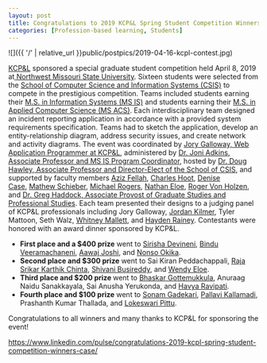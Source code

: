 ```yaml
---
layout: post
title: Congratulations to 2019 KCP&L Spring Student Competition Winners
categories: [Profession-based learning, Students]
---
```


![]({{ '/' | relative_url }}public/postpics/2019-04-16-kcpl-contest.jpg)

<div id="ember4322" class="ember-view">
<div class="reader-article-content" dir="ltr">
<div id="ember4322" class="ember-view">
<div class="reader-article-content" dir="ltr">
<div id="ember9988" class="ember-view">
<div class="reader-article-content" dir="ltr">
<p><a href="https://www.linkedin.com/company/kansas-city-power-&amp;-light/" target="_blank" rel="noopener">KCP&amp;L</a>&nbsp;sponsored a special graduate student competition held April 8, 2019 at<a href="https://www.nwmissouri.edu/" target="_blank" rel="nofollow noopener">&nbsp;Northwest Missouri State University</a>. Sixteen students were selected from the&nbsp;<a href="https://www.nwmissouri.edu/csis/" target="_blank" rel="nofollow noopener">School of Computer Science and Information Systems (CSIS)</a>&nbsp;to compete in the prestigious competition. Teams included students earning their&nbsp;<a href="https://www.nwmissouri.edu/csis/programs/graduate/msis.htm" target="_blank" rel="nofollow noopener">M.S. in Information Systems (MS IS)</a>&nbsp;and students earning their&nbsp;<a href="https://www.nwmissouri.edu/csis/msacs/index.htm" target="_blank" rel="nofollow noopener">M.S. in Applied Computer Science (MS ACS)</a>. Each interdisciplinary team designed an incident reporting application in accordance with a provided system requirements specification. Teams had to sketch the application, develop an entity-relationship diagram, address security issues, and create network and activity diagrams. The event was coordinated by&nbsp;<a href="https://www.linkedin.com/in/jorygalloway/" target="_blank" rel="noopener">Jory Galloway, Web Application Programmer at KCP&amp;L</a>, administered by&nbsp;<a href="https://www.linkedin.com/in/joni-adkins-309ba645/" target="_blank" rel="noopener">Dr. Joni Adkins, Associate Professor and MS IS Program Coordinator</a>, hosted by&nbsp;<a href="https://www.linkedin.com/in/douglas-hawley/" target="_blank" rel="noopener">Dr. Doug Hawley, Associate Professor and Director-Elect of the School of CSIS</a>, and supported by faculty members&nbsp;<a href="https://www.nwmissouri.edu/csis/directory/fellah.htm" target="_blank" rel="nofollow noopener">Aziz Fellah</a>,&nbsp;<a href="https://www.nwmissouri.edu/csis/directory/hoot.htm" target="_blank" rel="nofollow noopener">Charles Hoot</a>,&nbsp;<a href="https://www.linkedin.com/in/lokeswari-pittu-382499179/" target="_blank" rel="noopener">Denise Case</a>,&nbsp;<a href="https://www.nwmissouri.edu/csis/directory/schieber.htm" target="_blank" rel="nofollow noopener">Mathew Schieber</a>,&nbsp;<a href="https://www.nwmissouri.edu/csis/directory/rogers.htm" target="_blank" rel="nofollow noopener">Michael Rogers</a>,&nbsp;<a href="https://www.nwmissouri.edu/csis/directory/eloe.htm" target="_blank" rel="nofollow noopener">Nathan Eloe</a>,&nbsp;<a href="https://www.nwmissouri.edu/csis/directory/vonholzen.htm" target="_blank" rel="nofollow noopener">Roger Von Holzen</a>, and&nbsp;<a href="https://www.linkedin.com/in/greghaddock/" target="_blank" rel="noopener">Dr. Greg Haddock, Associate Provost of Graduate Studies and Professional Studies</a>. Each team presented their designs to a judging panel of KCP&amp;L professionals including Jory Galloway,&nbsp;<a href="https://www.linkedin.com/in/jordan-kilmer-625793155/" target="_blank" rel="noopener">Jordan Kilmer</a>,&nbsp;Tyler Mattoon, Seth Walz,&nbsp;<a href="https://www.linkedin.com/in/whitney-mallett-ab4939149/" target="_blank" rel="noopener">Whitney Mallett</a>, and&nbsp;<a href="https://www.linkedin.com/in/hayden-rainey-77b470b4/" target="_blank" rel="noopener">Hayden Rainey</a>. Contestants were honored with an award dinner sponsored by KCP&amp;L.</p>
<ul>
<li><strong>First place and a $400 prize</strong>&nbsp;went to&nbsp;<a href="https://www.linkedin.com/in/sirisha-devineni-86a60251/" target="_blank" rel="noopener">Sirisha Devineni</a>,&nbsp;<a href="https://www.linkedin.com/in/binduveeramachaneni/" target="_blank" rel="noopener">Bindu Veeramachaneni</a>,&nbsp;<a href="https://www.linkedin.com/in/aawaj-joshi-720a5b139/" target="_blank" rel="noopener">Aawaj Joshi</a>, and&nbsp;<a href="https://www.linkedin.com/in/nonsookika/" target="_blank" rel="noopener">Nonso Okika</a>.</li>
<li><strong>Second place and $300 prize</strong>&nbsp;went to Sai Kiran Peddachappali,&nbsp;<a href="https://www.linkedin.com/in/karthikcrs/" target="_blank" rel="noopener">Raja Srikar Karthik Chinta</a>,&nbsp;<a href="https://www.linkedin.com/in/shivani-busireddy/" target="_blank" rel="noopener">Shivani Busireddy</a>, and&nbsp;<a href="https://www.linkedin.com/in/wendy-eloe-8b99b053/" target="_blank" rel="noopener">Wendy Eloe</a>.</li>
<li><strong>Third place and $200 prize&nbsp;</strong>went to&nbsp;<a href="https://www.linkedin.com/in/bhaskargmk/" target="_blank" rel="noopener">Bhaskar Gottemukkula</a>, Anuraag Naidu Sanakkayala, Sai Anusha Yerukonda, and&nbsp;<a href="https://www.linkedin.com/in/havya-ravipati-35998316b/" target="_blank" rel="noopener">Havya Ravipati</a>.</li>
<li><strong>Fourth place and $100 prize</strong>&nbsp;went to&nbsp;<a href="https://www.linkedin.com/in/sonam-gadekari-a0b10b139/" target="_blank" rel="noopener">Sonam Gadekari</a>,&nbsp;<a href="https://www.linkedin.com/in/pallavi-kallamadi/" target="_blank" rel="noopener">Pallavi Kallamadi</a>, Prashanth Kumar Thallada, and&nbsp;<a href="https://www.linkedin.com/in/lokeswari-pittu-382499179/" target="_blank" rel="noopener">Lokeswari Pittu</a>.</li>
</ul>
<p>Congratulations to all winners and many thanks to KCP&amp;L for sponsoring the event!</p>
</div>
</div>
</div>
</div>
</div>
</div>


<a href="https://www.linkedin.com/pulse/congratulations-2019-kcpl-spring-student-competition-winners-case/">https://www.linkedin.com/pulse/congratulations-2019-kcpl-spring-student-competition-winners-case/</a>
